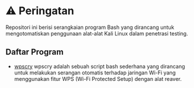 # ⚠️ Peringatan 

Repositori ini berisi serangkaian program Bash yang dirancang untuk mengotomatiskan penggunaan alat-alat Kali Linux dalam penetrasi testing.

## Daftar Program 

- [wpscry](https://github.com/bgropay/bash4hacking/tree/main/wpscry) wpscry adalah sebuah script bash sederhana yang dirancang untuk melakukan serangan otomatis terhadap jaringan Wi-Fi yang menggunakan fitur WPS (Wi-Fi Protected Setup) dengan alat reaver.
